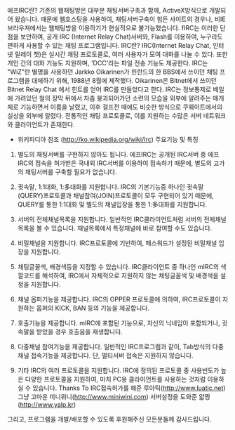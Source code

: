 에프IRC란?
기존의 웹채팅방은 대부분 채팅서버구축과 함께, ActiveX방식으로 개발되어 왔습니다.
때문에 웹호스팅을 사용하여, 채팅서버구축이 힘든 사이트의 경우나, 비IE 브라우져에서는 웹채팅방을 이용하기가 현실적으로 불가능했습니다.
fIRC는 이러한 단점을 보안하여, 공개 IRC (Internet Relay Chat)서버와, Flash를 이용하여, 누구라도 편하게 사용할 수 있는 채팅 프로그램입니다.
IRC란?
IRC(Internet Relay Chat, 인터넷 릴레이 챗)은 실시간 채팅 프로토콜로, 여러 사용자가 모여 대화를 나눌 수 있다. 또한 개인 간의 대화 기능도 지원하며, 'DCC'라는 파일 전송 기능도 제공한다.
IRC는 "WiZ"란 별명을 사용하던 Jarkko Oikarinen가 핀란드의 한 BBS에서 쓰이던 채팅 프로그램을 대체하기 위해, 1988년 8월에 제작했다. Oikarinen은 Bitnet에서 쓰이던 Bitnet Relay Chat 에서 힌트를 얻어 IRC를 만들었다고 한다.
IRC는 정보통제로 베일에 가려있던 철의 장막 뒤에서 차츰 붕괴되어가던 소련의 모습을 외부에 알려주는 매개체로 기능하면서 이름을 날렸고, 이후 걸프전 때에도 비슷한 방식으로 쿠웨이트에서의 실상을 외부에 알렸다.
전통적인 채팅 프로토콜로, 이를 지원하는 수많은 서버 네트워크와 클라이언트가 존재한다.

- 위키피디아 참조 (http://ko.wikipedia.org/wiki/Irc)
주요기능 및 특징
1. 별도의 채팅서버를 구현하지 않아도 됩니다.
에프IRC는 공개된 IRC서버 중 에프IRC의 접속을 허가받은 국내외 IRC서버를 이용하여 접속하기 때문에, 별도의 고가의 채팅서버를 구축할 필요가 없습니다.

2. 귓속말, 1:1대화, 1:多대화를 지원합니다.
IRC의 기본기능중 하나인 귓속말(QUERY)프로토콜과 채널참여(JOIN)프로토콜이 모두 구현되어 있기 때문에, QUERY를 통한 1:1대화 및 별도의 채널입장을 통한 1:多대화를 지원합니다.

3. 서버의 전체채널목록을 지원합니다.
일반적인 IRC클라이언트처럼 서버의 전체채널목록을 볼 수 있습니다.
채널목록에서 특정채널에 바로 참여할 수도 있습니다.

4. 비밀채널을 지원합니다.
IRC프로토콜에 기반하여, 패스워드가 설정된 비밀채널 입장을 지원합니다.

5. 채팅글꼴색, 배경색등을 지정할 수 있습니다.
IRC클라이언트 중 하나인 mIRC의 색깔코드를 해석하여, IRC에서 자체적으로 지원하지 않는 채팅글꼴색 및 배경색을 설정을 지원합니다.

6. 채널 옵퍼기능을 제공합니다.
IRC의 OPPER 프로토콜에 의하여, IRC프로토콜이 지원하는 옵퍼의 KICK, BAN 등의 기능을 제공합니다.

7. 호출기능을 제공합니다.
mIRC에 포함된 기능으로, 자신의 닉네임이 포함되거나, 귓속말을 받았을 경우 호출음을 재생합니다.

8. 다중채널 참여기능을 제공합니다.
일반적인 IRC프로그램과 같이, Tab방식의 다중채널 접속기능을 제공합니다. 단, 멀티서버 접속은 지원하지 않습니다.

9. 기타 IRC의 여러 프로토콜을 지원합니다.
IRC에 정의된 프로토콜 중 사용빈도가 높은 다양한 프로토콜을 지원하여, 마치 PC용 클라이언트를 사용하는 것처럼 이용하실 수 있습니다.
Thanks To
IRC접속허가를 해준 루아틱(http://www.luatic.net)
그냥 고마운 미니위니(http://www.miniwini.com)
서버설정을 도와준 얇찡(http://www.yalp.kr)

그리고, 프로그램을 개발/배포할 수 있도록 후원해주신 모든분들께 감사드립니다.
